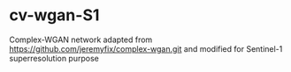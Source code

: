 # cv-wgan-S1
Complex-WGAN network adapted from https://github.com/jeremyfix/complex-wgan.git and modified for Sentinel-1 superresolution purpose
